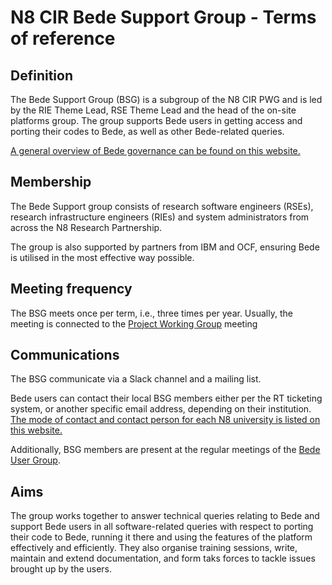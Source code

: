 # N8 CIR Bede Support Group - Terms of reference

## Definition 
The Bede Support Group (BSG) is a subgroup of the N8 CIR PWG and is led by the RIE Theme Lead, RSE Theme Lead and the head of the on-site platforms group.
The group supports Bede users in getting access and porting their codes to Bede, as well as other Bede-related queries.  

[A general overview of Bede governance can be found on this website.](https://n8cir.org.uk/supporting-research/facilities/bede/governance/)

## Membership
The Bede Support group consists of research software engineers (RSEs), research infrastructure engineers (RIEs) and system administrators 
from across the N8 Research Partnership. 

The group is also supported by partners from IBM and OCF, ensuring Bede is utilised in the most effective way possible.

## Meeting frequency
The BSG meets once per term, i.e., three times per year. Usually, the meeting is connected to the [Project Working Group](https://github.com/N8-CIR/TORs/blob/main/project_working_group.md) meeting

## Communications
The BSG communicate via a Slack channel and a mailing list. 

Bede users can contact their local BSG members either per the RT ticketing system, or another specific email address, depending on their institution.
[The mode of contact and contact person for each N8 university is listed on this website.](https://n8cir.org.uk/supporting-research/facilities/bede/rse-support-bede/)

Additionally, BSG members are present at the regular meetings of the [Bede User Group](https://n8cir.org.uk/supporting-research/facilities/bede/bug-tor/).

## Aims 
The group works together to answer technical queries relating to Bede and support Bede users in all software-related queries 
with respect to porting their code to Bede, running it there and using the features of the platform effectively and efficiently. 
They also organise training sessions, write, maintain and extend documentation, and form taks forces to tackle issues brought up by the users. 
